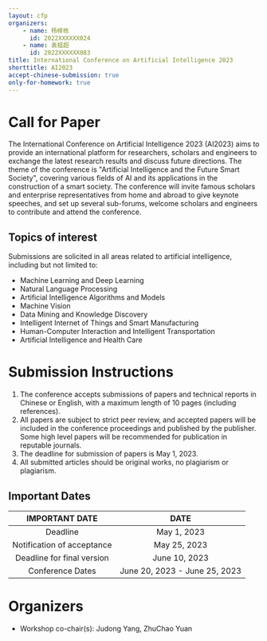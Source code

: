 ```yaml
---
layout: cfp
organizers:
    - name: 杨榉栋
      id: 2022XXXXXX024
    - name: 袁祖超
      id: 2022XXXXXX083
title: International Conference on Artificial Intelligence 2023 
shorttitle: AI2023
accept-chinese-submission: true
only-for-homework: true
---
```


# Call for Paper

The International Conference on Artificial Intelligence 2023 (AI2023) aims to provide an international platform for researchers, scholars and engineers to exchange the latest research results and discuss future directions. The theme of the conference is "Artificial Intelligence and the Future Smart Society", covering various fields of AI and its applications in the construction of a smart society. The conference will invite famous scholars and enterprise representatives from home and abroad to give keynote speeches, and set up several sub-forums, welcome scholars and engineers to contribute and attend the conference.

## Topics of interest

Submissions are solicited in all areas related to artificial intelligence, including but not limited to:

* Machine Learning and Deep Learning
* Natural Language Processing
* Artificial Intelligence Algorithms and Models
* Machine Vision
* Data Mining and Knowledge Discovery
* Intelligent Internet of Things and Smart Manufacturing
* Human-Computer Interaction and Intelligent Transportation
* Artificial Intelligence and Health Care


# Submission Instructions

1. The conference accepts submissions of papers and technical reports in Chinese or English, with a maximum length of 10 pages (including references). 
2. All papers are subject to strict peer review, and accepted papers will be included in the conference proceedings and published by the publisher. Some high level papers will be recommended for publication in reputable journals.
3. The deadline for submission of papers is May 1, 2023.
4. All submitted articles should be original works, no plagiarism or plagiarism.

## Important Dates

| IMPORTANT DATE | DATE |
| :--: | :--: |
| Deadline | May 1, 2023 |
| Notification of acceptance | May 25, 2023 |
| Deadline for final version | June 10, 2023  |
| Conference Dates | June 20, 2023 - June 25, 2023 |


# Organizers

- Workshop co-chair(s): Judong Yang, ZhuChao Yuan